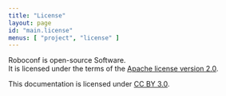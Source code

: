 ```yaml
---
title: "License"
layout: page
id: "main.license"
menus: [ "project", "license" ]
---
```


Roboconf is open-source Software.  
It is licensed under the terms of the [Apache license version 2.0](http://www.apache.org/licenses/LICENSE-2.0).

This documentation is licensed under <a href="http://creativecommons.org/licenses/by/3.0/">CC BY 3.0</a>.
